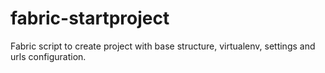 fabric-startproject
===================

Fabric script to create project with base structure, virtualenv, settings and urls configuration.